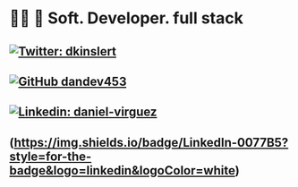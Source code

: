 
# 💪🏼  📄 Soft. Developer. full stack


## [![Twitter: dkinslert](https://img.shields.io/twitter/follow/dkinslert?style=social)](https://twitter.com/dkinslert)

## [![GitHub dandev453](https://img.shields.io/github/followers/dandev453?label=follow&style=social)](https://github.com/dandev453)

## [![Linkedin: daniel-virguez](https://img.shields.io/twitter/follow/dkinslert?style=social)](https://twitter.com/dkinslert)


## (https://img.shields.io/badge/LinkedIn-0077B5?style=for-the-badge&logo=linkedin&logoColor=white)
